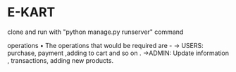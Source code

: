 # E-KART


clone and run with "python manage.py runserver" command


operations
• The operations that would be required are -
-> USERS: purchase, payment ,adding to cart and so on .
->ADMIN: Update information , transactions, adding new products.
